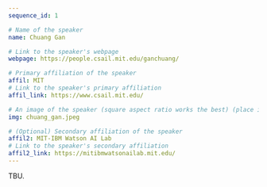 ```yaml
---
sequence_id: 1

# Name of the speaker
name: Chuang Gan

# Link to the speaker's webpage
webpage: https://people.csail.mit.edu/ganchuang/

# Primary affiliation of the speaker
affil: MIT
# Link to the speaker's primary affiliation
affil_link: https://www.csail.mit.edu/

# An image of the speaker (square aspect ratio works the best) (place in the `assets/img/speakers` directory)
img: chuang_gan.jpeg

# (Optional) Secondary affiliation of the speaker
affil2: MIT-IBM Watson AI Lab
# Link to the speaker's secondary affiliation 
affil2_link: https://mitibmwatsonailab.mit.edu/
---
```


<!-- Whatever you write below will show up as the speaker's bio -->

TBU.
